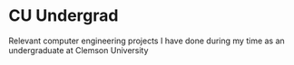 # CU Undergrad
 Relevant computer engineering projects I have done during my time as an undergraduate at Clemson University
